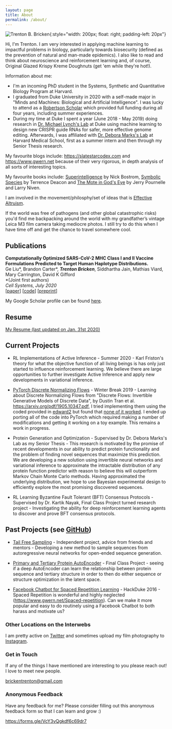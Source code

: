 ```yaml
---
layout: page
title: About
permalink: /about/
---
```


![Trenton B. Bricken](../images/TrentonBricken.jpg){:style="width: 200px; float: right; padding-left: 20px"}

Hi, I'm Trenton. I am very interested in applying machine learning to impactful problems in biology, particularly towards biosecurity (defined as the prevention of natural and man-made epidemics). I also like to read and think about neuroscience and reinforcement learning and, of course, Original Glazed Krispy Kreme Doughnuts (get 'em while they're hot!).

Information about me:
* I'm an incoming PhD student in the Systems, Synthetic and Quantitative Biology Program at Harvard. 
* I graduated from Duke University in 2020 with a self-made major in "Minds and Machines: Biological and Artificial Intelligence". I was lucky to attend as a [Robertson Scholar](https://robertsonscholars.org/) which provided full funding during all four years, including summer experiences.
* During my time at Duke I spent a year (June 2018 - May 2019) doing research in [Dr. Michael Lynch's Lab](https://lynchlab.pratt.duke.edu) at Duke using machine learning to design new CRISPR guide RNAs for safer, more effective genome editing. Afterwards, I was affiliated with [Dr. Debora Marks's Lab](https://marks.hms.harvard.edu) at Harvard Medical School, first as a summer intern and then through my Senior Thesis research.

My favourite blogs include: <https://slatestarcodex.com> and <https://www.gwern.net> because of their very rigorous, in depth analysis of all sorts of interesting topics.

My favourite books include: [Superintelligence](https://smile.amazon.co.uk/Superintelligence-Dangers-Strategies-Nick-Bostrom/dp/0199678111?sa-no-redirect=1) by Nick Bostrom, [Symbolic Species](https://smile.amazon.co.uk/Symbolic-Species-Co-evolution-Language-Brain/dp/0393317544?sa-no-redirect=1) by Terrence Deacon and [The Mote in God's Eye](https://smile.amazon.co.uk/Mote-Gods-Eye-Larry-Niven/dp/0586217460?sa-no-redirect=1) by Jerry Pournelle and Larry Niven.

I am involved in the movement/philosphy/set of ideas that is [Effective Altruism](https://www.effectivealtruism.org).

If the world was free of pathogens (and other global catastrophic risks) you'd find me backpacking around the world with my grandfather’s vintage Leica M3 film camera taking mediocre photos. I still try to do this when I have time off and get the chance to travel somewhere cool.

## Publications

**Computationally Optimized SARS-CoV-2 MHC Class I and II Vaccine Formulations Predicted to Target Human Haplotype Distributions.**<br>
Ge Liu*, Brandon Carter*, ***Trenton Bricken***, Siddhartha Jain, Mathias Viard, Mary Carrington, David K Gifford<br>
*(Joint first authors)<br>
*Cell Systems, July 2020*<br>
[[paper](https://www.cell.com/cell-systems/fulltext/S2405-4712(20)30238-6#%20)] [[code](https://github.com/gifford-lab/optivax)] [[preprint](https://www.biorxiv.org/content/10.1101/2020.05.16.088989v1)]

My Google Scholar profile can be found [here](https://scholar.google.com/citations?user=CP6aLusAAAAJ&hl=en).

## Resume

[My Resume (last updated on Jan. 31st 2020)](../documents/Trenton-Bricken-Resume.pdf)

## Current Projects

* RL Implementations of Active Inference - Summer 2020 - Karl Friston's theory for what the objective function of all living beings is has only just started to influence reinforcement learning. We believe there are large opportunities to further investigate Active Inference and apply new developments in variational inference.

* [PyTorch Discrete Normalizing Flows](https://github.com/TrentBrick/PyTorchDiscreteFlows) - Winter Break 2019 - Learning about Discrete Normalizing Flows from "Discrete Flows: Invertible Generative Models of Discrete Data", by Dustin Tran et al. <https://arxiv.org/pdf/1905.10347.pdf>, I tried implementing them using the coded provided in [edward2](https://github.com/google/edward2/tree/master/edward2/tensorflow/layers#4-reversible-layers) but found that [none of it worked](https://github.com/google/edward2/issues/148). I ended up porting all of the code into PyTorch which required making a number of modifications and getting it working on a toy example. This remains a work in progress.

* Protein Generation and Optimization - Supervised by Dr. Debora Marks's Lab as my Senior Thesis - This research is motivated by the promise of recent developments in our ability to predict protein functionality and the problem of finding novel sequences that maximize this prediction. We are developing a new solution using invertible neural networks and variational inference to approximate the intractable distribution of any protein function predictor with reason to believe this will outperform Markov Chain Monte Carlo methods. Having approximated the underlying distribution, we hope to use Bayesian experimental design to efficiently explore the most promising discovered sequences.

* RL Learning Byzantine Fault Tolerant (BFT) Consensus Protocols - Supervised by Dr. Kartik Nayak, Final Class Project turned research project - Investigating the ability for deep reinforcement learning agents to discover and prove BFT consensus protocols.

## Past Projects (see [GitHub](https://github.com/TrentBrick))

* [Tail Free Sampling](https://trentbrick.github.io/Tail-Free-Sampling/) - Independent project, advice from friends and mentors - Developing a new method to sample sequences from autoregressive neural networks for open-ended sequence generation.

* [Primary and Tertiary Protein AutoEncoder](https://github.com/TrentBrick/PAE) - Final Class Project - seeing if a deep AutoEncoder can learn the relationship between protein sequence and tertiary structure in order to then do either sequence or structure optimization in the latent space.

* [Facebook Chatbot for Spaced Repetition Learning](https://github.com/TrentBrick/MMRY) - HackDuke 2016 - Spaced Repetition is wonderful and highly neglected (<https://www.gwern.net/Spaced-repetition>). Can we make it more popular and easy to do routinely using a Facebook Chatbot to both harass and motivate us?

### Other Locations on the Interwebs

I am pretty active on [Twitter](https://twitter.com/TrentonBricken) and sometimes upload my film photography to [Instagram](https://www.instagram.com/needs__exposure/?hl=en).

### Get in Touch

If any of the things I have mentioned are interesting to you please reach out! I love to meet new people.

[brickentrenton@gmail.com](mailto:brickentrenton@gmail.com)

### Anonymous Feedback

Have any feedback for me? Please consider filling out this anonymous feedback form so that I can learn and grow :)

<https://forms.gle/VcY3vQgkdf6c69dr7>